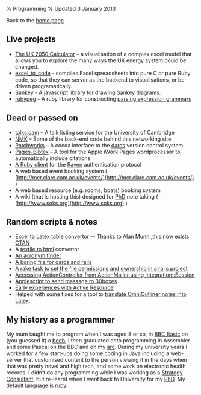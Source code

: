 % Programming
% Updated 3 January 2013

Back to the [home page](/)


Live projects
-------------

-   [The UK 2050 Calculator](http://github.com/decc/twenty-fifty/) – a visualisation of a complex excel model that allows you to explore the many ways the UK energy system could be changed.
-   [excel_to_code](http://github.com/tamc/excel_to_code) - compiles Excel spreadsheets into pure C or pure Ruby code, so that they can server as the backend to visualisations, or be driven programatically.
-   [Sankey](http://github.com/tamc/Sankey) - A javascript library for drawing [Sankey](http://en.wikipedia.org/wiki/Sankey_diagram) diagrams. 
-   [rubypeg](http://github.com/tamc/rubypeg) - A ruby library for constructing [parsing expression grammars](http://en.wikipedia.org/wiki/Parsing_expression_grammar)

Dead or passed on
-----------------

-   [talks.cam](http://talks.cam.ac.uk) – A talk listing service for the University of Cambridge
-   [NMK](http://www.nmk.co.uk) – Some of the back-end code behind this networking site
-   [Patchworks](http://patchworks.counsell.org) – A cocoa interface to the [darcs](http://www.darcs.net) version control system.
-   [Pages-Bibtex](PagesBibtex.html) – A tool for the Apple iWork Pages wordprocessor to automatically include citations.
-   [A Ruby client](http://raven.cam.ac.uk/project/ruby/) for the [Raven](http://raven.cam.ac.uk/project/) authentication protocol
-   A web based event booking system ( [http://mcr.clare.cam.ac.uk/events/](http://mcr.clare.cam.ac.uk/events/)
    )
-   A web based resource (e.g. rooms, boats) booking system
-   A wiki (that is hosting this) designed for [PhD](Phd.html) note taking ( [http://www.soks.org](http://www.soks.org) )


Random scripts & notes
----------------------

-   [Excel to Latex table convertor](ExcelToLatexTableConvertor.html) -- Thanks to Alan Munn ,this now exists [CTAN](http://www.ctan.org/pkg/csv2latex)
-   A [textile to html](TextileToHtml.html) convertor
-   [An acronym finder](AnAcronymFinder.html)
-   [A boring file for darcs and rails](ABoringFileForDarcsAndRails.html)
-   [A rake task to set the file permissions and ownership in a rails project](ARakeTaskToSetTheFilePermissionsAndOwnershipInARailsProject.html)
-   [Accessing ActionController from ActionMailer using Integration::Session](AccessingActioncontrollerFromActionmailerUsingIntegrationSession.html)
-   [Applescript to send message to 30boxes](ApplescriptToSendMessageTo30boxes.html)
-   [Early experiences with Active Resource](EarlyExperiencesWithActiveResource.html)
-   Helped with some fixes for a tool to [translate OmniOutliner notes into Latex](http://www.opendarwin.org/~landonf/software/Omni-LaTeX/).

My history as a programmer
--------------------------

My mum taught me to program when I was aged 8 or so, in [BBC Basic](http://www.bbcbasic.org) on (you guessed it) a [beeb](http://en.wikipedia.org/wiki/BBC_Microcomputer), I then graduated onto programming in Assembler and some Pascal on the BBC and on my [arc](http://en.wikipedia.org/wiki/Acorn_Archimedes). During my university years I worked for a few start-ups doing some coding in Java including a web-server that customised content to the person viewing it in the days when that was pretty novel and high tech, and some work on electronic health records.  I didn’t do any programming while I was working as a [Strategy Consultant](http://www.marakon.com), but re-learnt when I went back to University for my [PhD](Phd.html). My default language is [ruby](Ruby.html). 
